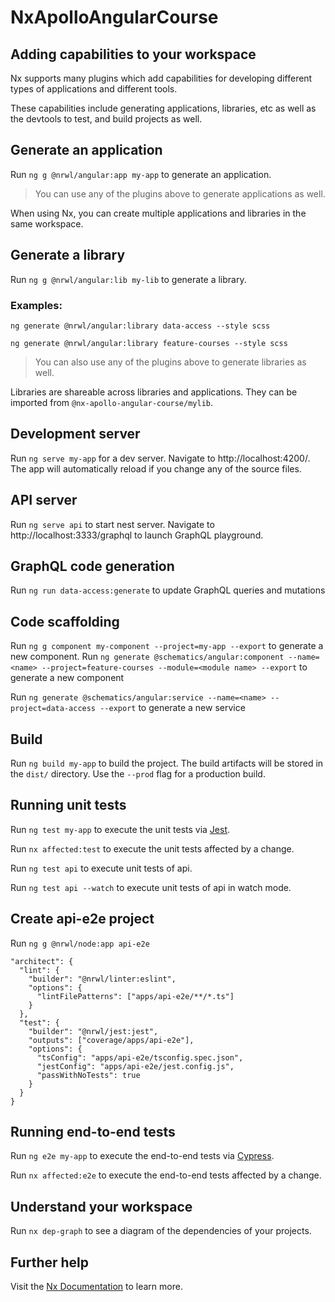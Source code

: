 # NxApolloAngularCourse

## Adding capabilities to your workspace

Nx supports many plugins which add capabilities for developing different types of applications and different tools.

These capabilities include generating applications, libraries, etc as well as the devtools to test, and build projects as well.

## Generate an application

Run `ng g @nrwl/angular:app my-app` to generate an application.

> You can use any of the plugins above to generate applications as well.

When using Nx, you can create multiple applications and libraries in the same workspace.

## Generate a library

Run `ng g @nrwl/angular:lib my-lib` to generate a library.

### Examples:

`ng generate @nrwl/angular:library data-access --style scss`

`ng generate @nrwl/angular:library feature-courses --style scss`

> You can also use any of the plugins above to generate libraries as well.

Libraries are shareable across libraries and applications. They can be imported from `@nx-apollo-angular-course/mylib`.

## Development server

Run `ng serve my-app` for a dev server. Navigate to http://localhost:4200/. The app will automatically reload if you change any of the source files.

## API server

Run `ng serve api` to start nest server. Navigate to http://localhost:3333/graphql to launch GraphQL playground.

## GraphQL code generation

Run `ng run data-access:generate` to update GraphQL queries and mutations

## Code scaffolding

Run `ng g component my-component --project=my-app --export` to generate a new component.
Run `ng generate @schematics/angular:component --name=<name> --project=feature-courses --module=<module name> --export` to generate a new component

Run `ng generate @schematics/angular:service --name=<name> --project=data-access --export` to generate a new service

## Build

Run `ng build my-app` to build the project. The build artifacts will be stored in the `dist/` directory. Use the `--prod` flag for a production build.

## Running unit tests

Run `ng test my-app` to execute the unit tests via [Jest](https://jestjs.io).

Run `nx affected:test` to execute the unit tests affected by a change.

Run `ng test api` to execute unit tests of api.

Run `ng test api --watch` to execute unit tests of api in watch mode.

## Create api-e2e project

Run `ng g @nrwl/node:app api-e2e`

```
"architect": {
  "lint": {
    "builder": "@nrwl/linter:eslint",
    "options": {
      "lintFilePatterns": ["apps/api-e2e/**/*.ts"]
    }
  },
  "test": {
    "builder": "@nrwl/jest:jest",
    "outputs": ["coverage/apps/api-e2e"],
    "options": {
      "tsConfig": "apps/api-e2e/tsconfig.spec.json",
      "jestConfig": "apps/api-e2e/jest.config.js",
      "passWithNoTests": true
    }
  }
}
```

## Running end-to-end tests

Run `ng e2e my-app` to execute the end-to-end tests via [Cypress](https://www.cypress.io).

Run `nx affected:e2e` to execute the end-to-end tests affected by a change.

## Understand your workspace

Run `nx dep-graph` to see a diagram of the dependencies of your projects.

## Further help

Visit the [Nx Documentation](https://nx.dev/angular) to learn more.
